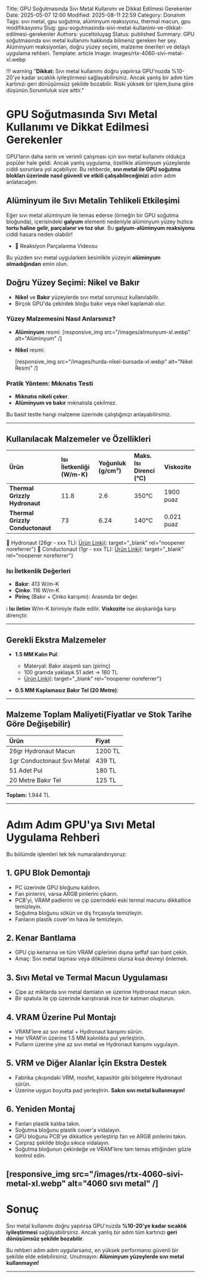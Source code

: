 Title: GPU Soğutmasında Sıvı Metal Kullanımı ve Dikkat Edilmesi Gerekenler
Date: 2025-05-07 12:00
Modified: 2025-08-11 22:59
Category: Donanım
Tags: sıvı metal, gpu soğutma, alüminyum reaksiyonu, thermal macun, gpu modifikasyonu
Slug: gpu-sogutmasinda-sivi-metal-kullanimi-ve-dikkat-edilmesi-gerekenler
Authors: yuceltoluyag
Status: published
Summary: GPU soğutmasında sıvı metal kullanımı hakkında bilmeniz gereken her şey. Alüminyum reaksiyonları, doğru yüzey seçimi, malzeme önerileri ve detaylı uygulama rehberi.
Template: article
Image: images/rtx-4060-sivi-metal-xl.webp

!!! warning "<strong>Dikkat:</strong> Sıvı metal kullanımı doğru yapılırsa GPU'nuzda %10-20'ye kadar sıcaklık iyileştirmesi sağlayabilirsiniz. Ancak yanlış bir adım tüm kartınızı geri dönüşümsüz şekilde bozabilir. Riski yüksek bir işlem,buna göre düşünün.Sorumluluk size aittir."

# GPU Soğutmasında Sıvı Metal Kullanımı ve Dikkat Edilmesi Gerekenler

GPU'ların daha serin ve verimli çalışması için sıvı metal kullanımı oldukça popüler hale geldi. Ancak yanlış uygulama, özellikle alüminyum yüzeylerde ciddi sorunlara yol açabiliyor. Bu rehberde, **sıvı metal ile GPU soğutma blokları üzerinde nasıl güvenli ve etkili çalışabileceğinizi** adım adım anlatacağım.

## Alüminyum ile Sıvı Metalin Tehlikeli Etkileşimi

Eğer sıvı metal alüminyum ile temas ederse (örneğin bir GPU soğutma bloğunda), içerisindeki **galyum** elementi nedeniyle alüminyum yüzey hızlıca **tortu haline gelir, parçalanır ve toz olur**.
Bu **galyum-alüminyum reaksiyonu** ciddi hasara neden olabilir!

- 🔗 Reaksiyon Parçalanma Videosu
<script type="module" src="https://cdn.jsdelivr.net/npm/@justinribeiro/lite-youtube@1/lite-youtube.min.js"></script>

<lite-youtube videoid="z3Fm30T9kJ8"></lite-youtube>

Bu yüzden sıvı metal uygularken kesinlikle yüzeyin **alüminyum olmadığından** emin olun.

## Doğru Yüzey Seçimi: Nikel ve Bakır

- **Nikel** ve **Bakır** yüzeylerde sıvı metal sorunsuz kullanılabilir.
- Birçok GPU'da çekirdek bloğu bakır veya nikel kaplamalı olur.

### Yüzey Malzemesini Nasıl Anlarsınız?

- **Alüminyum** resmi:
  [responsive_img src="/images/alimunyum-xl.webp" alt="Alüminyum" /]

- **Nikel** resmi:

  [responsive_img src="/images/hurda-nikel-bursada-xl.webp" alt="Nikel Resmi" /]

### Pratik Yöntem: Mıknatıs Testi

- **Mıknatıs nikeli çeker**.
- **Alüminyum ve bakır** mıknatısla çekilmez.

Bu basit testle hangi malzeme üzerinde çalıştığınızı anlayabilirsiniz.

---

## Kullanılacak Malzemeler ve Özellikleri

| Ürün                             | Isı İletkenliği (W/m-K) | Yoğunluk (g/cm³) | Maks. Isı Direnci (°C) | Viskozite  |
| :------------------------------- | :---------------------- | :--------------- | :--------------------- | :--------- |
| **Thermal Grizzly Hydronaut**    | 11.8                    | 2.6              | 350°C                  | 1900 puaz  |
| **Thermal Grizzly Conductonaut** | 73                      | 6.24             | 140°C                  | 0.021 puaz |

🔗 Hydronaut (26gr - xxx TL): [Ürün Linki](https://www.pazarama.com/thermal-grizzly-hydronaut-26gr-yuksek-performansli-termal-macun-p-4260711990328?magaza=think24&utm_source){: target="\_blank" rel="noopener noreferrer"}
🔗 Conductonaut (1gr - xxx TL): [Ürün Linki](https://www.teknobiyotik.com/thermal-grizzly-1gr-conductonaut-liquid-metal-termal-macun-tg-c-001-r.html?ref){: target="\_blank" rel="noopener noreferrer"}

### Isı İletkenlik Değerleri

- **Bakır**: 413 W/m-K
- **Çinko**: 116 W/m-K
- **Pirinç** (Bakır + Çinko karışımı): Arasında bir değer.

ℹ️ **Isı iletim** W/m-K birimiyle ifade edilir. **Viskozite** ise akışkanlığa karşı dirençtir.

---

## Gerekli Ekstra Malzemeler

- **1.5 MM Kalın Pul**:

  - Materyal: Bakır alaşımlı sarı (pirinç)
  - 100 gramda yaklaşık 51 adet → 180 TL
  - [Ürün Linki](https://www.erturkmetalaksesuar.com/15x12-mm-yuvarlak-tek-delik-duz-kalin-pul-ham-pirinc){: target="\_blank" rel="noopener noreferrer"}

- **0.5 MM Kaplamasız Bakır Tel (20 Metre)**:

---

## Malzeme Toplam Maliyeti(Fiyatlar ve Stok Tarihe Göre Değişebilir)

| Ürün                        | Fiyat   |
| :-------------------------- | :------ |
| 26gr Hydronaut Macun        | 1200 TL |
| 1gr Conductonaut Sıvı Metal | 439 TL  |
| 51 Adet Pul                 | 180 TL  |
| 20 Metre Bakır Tel          | 125 TL  |

**Toplam:** 1.944 TL

---

# Adım Adım GPU'ya Sıvı Metal Uygulama Rehberi

Bu bölümde işlemleri tek tek numaralandırıyoruz:

## 1. GPU Blok Demontajı

- PC üzerinde GPU bloğunu kaldırın.
- Fan pinlerini, varsa ARGB pinlerini çıkarın.
- PCB'yi, VRAM padlerini ve çip üzerindeki eski termal macunu dikkatlice temizleyin.
- Soğutma bloğunu sökün ve diş fırçasıyla temizleyin.
- Fanların plastik cover'ını hava ile temizleyin.

## 2. Kenar Bantlama

- GPU çip kenarına ve tüm VRAM çiplerinin dışına şeffaf sarı bant çekin.
- Amaç: Sıvı metal taşması veya dökülmesi olursa kısa devreyi önlemek.

## 3. Sıvı Metal ve Termal Macun Uygulaması

- Çipe az miktarda sıvı metal damlatın ve üzerine Hydronaut macun sıkın.
- Bir spatula ile çip üzerinde karıştırarak ince bir katman oluşturun.

## 4. VRAM Üzerine Pul Montajı

- VRAM'lere az sıvı metal + Hydronaut karışımı sürün.
- Her VRAM'in üzerine 1.5 MM kalınlıkta pul yerleştirin.
- Pulların üzerine yine az sıvı metal ve Hydronaut karışımı uygulayın.

## 5. VRM ve Diğer Alanlar İçin Ekstra Destek

- Fabrika çıkışındaki VRM, mosfet, kapasitör gibi bölgelere Hydronaut sürün.
- Üzerine uygun boyutta pad yerleştirin.
  **Sakın sıvı metal kullanmayın!**

## 6. Yeniden Montaj

- Fanları plastik kalıba takın.
- Soğutma bloğunu plastik cover'a vidalayın.
- GPU bloğunu PCB'ye dikkatlice yerleştirip fan ve ARGB pinlerini takın.
- Çarpraz şekilde bloğu sıkıca vidalayın.
- Soğutma bloğunun çekirdeğe ve VRAM'lere tam temas ettiğinden gözle kontrol edin.

## [responsive_img src="/images/rtx-4060-sivi-metal-xl.webp" alt="4060 sıvı metal" /]

# Sonuç

Sıvı metal kullanımı doğru yapılırsa GPU'nuzda **%10-20'ye kadar sıcaklık iyileştirmesi** sağlayabilirsiniz. Ancak yanlış bir adım tüm kartınızı **geri dönüşümsüz şekilde bozabilir**.

Bu rehberi adım adım uygularsanız, en yüksek performansı güvenli bir şekilde elde edebilirsiniz.
Unutmayın: **Alüminyum yüzeylerde sıvı metal kullanmayın!**

---
